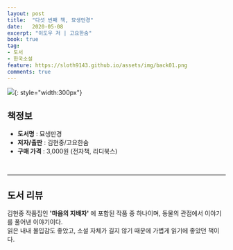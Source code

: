 ```yaml
---
layout: post
title:  "다섯 번째 책, 묘생만경"
date:   2020-05-08
excerpt: "이도우 저 | 고요한숨"
book: true
tag:
- 도서
- 한국소설
feature: https://sloth9143.github.io/assets/img/back01.png
comments: true
---
```


![](https://sloth9143.github.io/assets/img/book/book-05.jpg){: style="width:300px"}

## 책정보
   - **도서명** : 묘생만경
   - **저자/출판** : 김현중/고요한숨
   - **구매 가격** : 3,000원 (전자책, 리디북스)

&nbsp;&nbsp;

---

## 도서 리뷰
김현중 작품집인 **'마음의 지배자'** 에 포함된 작품 중 하나이며, 동물의 관점에서 이야기를 풀어낸 이야기이다.<br/>
읽은 내내 몰입감도 좋았고, 소설 자체가 길지 않기 때문에 가볍게 읽기에 좋았던 책이다.

